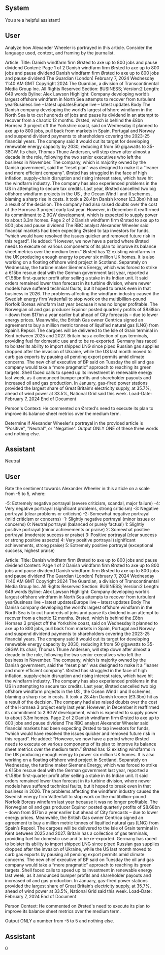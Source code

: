 ## System

You are a helpful assistant!

## User


Analyze how Alexander Wheeler is portrayed in this article. Consider the language used, context, and framing by the journalist.

Article:
Title: Danish windfarm firm Ørsted to axe up to 800 jobs and pause dividend
Content: Page 1 of 2
Danish windfarm firm Ørsted to axe up to 800 jobs and pause dividend
Danish windfarm firm Ørsted to axe up to 800 jobs and pause dividend
The Guardian (London)
February 7, 2024 Wednesday 11:40 AM GMT
Copyright 2024 The Guardian, a division of Transcontinental Media Group Inc. All Rights Reserved
Section: BUSINESS; Version:2
Length: 649 words
Byline: Alex Lawson
Highlight: Company developing world’s largest offshore windfarm in North Sea attempts to recover from turbulent 
yearBusiness live – latest updatesEurope live – latest updates
Body
The Danish company developing the world’s largest offshore windfarm in the North Sea is to cut hundreds of jobs 
and pause its dividend in an attempt to recover from a chaotic 12 months.
Ørsted, which is behind the £8bn Hornsea 3 project off the Yorkshire coast, said on Wednesday it planned to axe 
up to 800 jobs, pull back from markets in Spain, Portugal and Norway and suspend dividend payments to 
shareholders covering the 2023-25 financial years.
The company said it would cut its target for developing renewable energy capacity by 2030, reducing it from 50 
gigawatts to 35-38GW.
Its chair, Thomas Thune Andersen, will step down after almost a decade in the role, following the two senior 
executives who left the business  in November.
The company, which is majority owned by the Danish government, said the “reset plan” was designed to make it a 
“leaner and more efficient company”.
Ørsted has struggled in the face of high inflation, supply-chain disruption and rising interest rates, which have hit 
the windfarm industry. The company has also experienced problems in the US in attempting to secure tax credits.
Last year, Ørsted cancelled two big offshore windfarm projects in the US , the Ocean Wind I and II schemes, 
blaming a sharp rise in costs. It took a 28.4bn Danish kroner (£3.3bn) hit as a result of the decision.
The company had also raised doubts over the cost of the Hornsea 3 project early last year. However, in December 
it reaffirmed its commitment to 2.9GW development, which is expected to supply power to about 3.3m homes.
Page 2 of 2
Danish windfarm firm Ørsted to axe up to 800 jobs and pause dividend
The RBC analyst Alexander Wheeler said financial markets had been expecting Ørsted to tap investors for funds, 
“which would have resolved the issues quicker and removed future risk in this regard”.
He added: “However, we now have a period where Ørsted needs to execute on various components of its plan to 
improve its balance sheet metrics over the medium term.”
Ørsted has 12 existing windfarms in the UK producing enough energy to power six million UK homes. It is also 
working on a floating offshore wind project  in Scotland.
Separately on Wednesday, the turbine maker Siemens Energy, which was forced to strike a €15bn rescue deal with 
the German government  last year, reported a €1.58bn first-quarter profit after selling a stake in its Indian unit.
It said orders remained lower than forecast in its turbine division, where newer models have suffered technical 
faults, but it hoped to break even in that business in 2026.
The problems affecting the windfarm industry caused the Swedish energy firm Vattenfall to stop work  on the 
multibillion-pound Norfolk Boreas windfarm last year because it was no longer profitable.
The Norwegian oil and gas producer Equinor posted quarterly profits of $8.68bn – down from $17bn a year earlier 
but ahead of City forecasts – due to lower energy prices.
Meanwhile, the British Gas owner Centrica signed an agreement to buy a million metric tonnes of liquified natural 
gas (LNG) from Spain’s Repsol. The cargoes will be delivered to the Isle of Grain terminal in Kent between 2025 
and 2027. Britain has a collection of gas terminals, providing fuel for domestic use and to be re-exported.
Germany has raced to bolster its ability to import shipped LNG  since piped Russian gas supplies dropped after the 
invasion of Ukraine, while the US last month moved to curb gas exports by pausing all pending export permits  amid 
climate concerns.
The new chief executive of BP said on Tuesday  the oil and gas company would take a “more pragmatic” approach 
to reaching its green targets. Shell faced calls to speed up its investment in renewable energy last week, as it 
announced bumper profits and shareholder payouts  and increased oil and gas production.
In January, gas-fired power stations provided the largest share of Great Britain’s electricity supply, at 35.7%, ahead 
of wind power at 33.5%, National Grid said  this week. 
Load-Date: February 7, 2024
End of Document

Person's Context: He commented on Ørsted's need to execute its plan to improve its balance sheet metrics over the medium term.

Determine if Alexander Wheeler's portrayal in the provided article is "Positive", "Neutral", or "Negative".
Output ONLY ONE of these three words and nothing else.


## Assistant

Neutral

## User


Rate the sentiment towards Alexander Wheeler in this article on a scale from -5 to 5, where:

-5: Extremely negative portrayal (severe criticism, scandal, major failure)
-4: Very negative portrayal (significant problems, strong criticism)
-3: Negative portrayal (clear problems or criticism)
-2: Somewhat negative portrayal (mild criticism or concerns)
-1: Slightly negative portrayal (minor issues or concerns)
0: Neutral portrayal (balanced or purely factual)
1: Slightly positive portrayal (minor achievements or praise)
2: Somewhat positive portrayal (moderate success or praise)
3: Positive portrayal (clear success or strong positive aspects)
4: Very positive portrayal (significant achievements, strong praise)
5: Extremely positive portrayal (exceptional success, highest praise)

Article:
Title: Danish windfarm firm Ørsted to axe up to 800 jobs and pause dividend
Content: Page 1 of 2
Danish windfarm firm Ørsted to axe up to 800 jobs and pause dividend
Danish windfarm firm Ørsted to axe up to 800 jobs and pause dividend
The Guardian (London)
February 7, 2024 Wednesday 11:40 AM GMT
Copyright 2024 The Guardian, a division of Transcontinental Media Group Inc. All Rights Reserved
Section: BUSINESS; Version:2
Length: 649 words
Byline: Alex Lawson
Highlight: Company developing world’s largest offshore windfarm in North Sea attempts to recover from turbulent 
yearBusiness live – latest updatesEurope live – latest updates
Body
The Danish company developing the world’s largest offshore windfarm in the North Sea is to cut hundreds of jobs 
and pause its dividend in an attempt to recover from a chaotic 12 months.
Ørsted, which is behind the £8bn Hornsea 3 project off the Yorkshire coast, said on Wednesday it planned to axe 
up to 800 jobs, pull back from markets in Spain, Portugal and Norway and suspend dividend payments to 
shareholders covering the 2023-25 financial years.
The company said it would cut its target for developing renewable energy capacity by 2030, reducing it from 50 
gigawatts to 35-38GW.
Its chair, Thomas Thune Andersen, will step down after almost a decade in the role, following the two senior 
executives who left the business  in November.
The company, which is majority owned by the Danish government, said the “reset plan” was designed to make it a 
“leaner and more efficient company”.
Ørsted has struggled in the face of high inflation, supply-chain disruption and rising interest rates, which have hit 
the windfarm industry. The company has also experienced problems in the US in attempting to secure tax credits.
Last year, Ørsted cancelled two big offshore windfarm projects in the US , the Ocean Wind I and II schemes, 
blaming a sharp rise in costs. It took a 28.4bn Danish kroner (£3.3bn) hit as a result of the decision.
The company had also raised doubts over the cost of the Hornsea 3 project early last year. However, in December 
it reaffirmed its commitment to 2.9GW development, which is expected to supply power to about 3.3m homes.
Page 2 of 2
Danish windfarm firm Ørsted to axe up to 800 jobs and pause dividend
The RBC analyst Alexander Wheeler said financial markets had been expecting Ørsted to tap investors for funds, 
“which would have resolved the issues quicker and removed future risk in this regard”.
He added: “However, we now have a period where Ørsted needs to execute on various components of its plan to 
improve its balance sheet metrics over the medium term.”
Ørsted has 12 existing windfarms in the UK producing enough energy to power six million UK homes. It is also 
working on a floating offshore wind project  in Scotland.
Separately on Wednesday, the turbine maker Siemens Energy, which was forced to strike a €15bn rescue deal with 
the German government  last year, reported a €1.58bn first-quarter profit after selling a stake in its Indian unit.
It said orders remained lower than forecast in its turbine division, where newer models have suffered technical 
faults, but it hoped to break even in that business in 2026.
The problems affecting the windfarm industry caused the Swedish energy firm Vattenfall to stop work  on the 
multibillion-pound Norfolk Boreas windfarm last year because it was no longer profitable.
The Norwegian oil and gas producer Equinor posted quarterly profits of $8.68bn – down from $17bn a year earlier 
but ahead of City forecasts – due to lower energy prices.
Meanwhile, the British Gas owner Centrica signed an agreement to buy a million metric tonnes of liquified natural 
gas (LNG) from Spain’s Repsol. The cargoes will be delivered to the Isle of Grain terminal in Kent between 2025 
and 2027. Britain has a collection of gas terminals, providing fuel for domestic use and to be re-exported.
Germany has raced to bolster its ability to import shipped LNG  since piped Russian gas supplies dropped after the 
invasion of Ukraine, while the US last month moved to curb gas exports by pausing all pending export permits  amid 
climate concerns.
The new chief executive of BP said on Tuesday  the oil and gas company would take a “more pragmatic” approach 
to reaching its green targets. Shell faced calls to speed up its investment in renewable energy last week, as it 
announced bumper profits and shareholder payouts  and increased oil and gas production.
In January, gas-fired power stations provided the largest share of Great Britain’s electricity supply, at 35.7%, ahead 
of wind power at 33.5%, National Grid said  this week. 
Load-Date: February 7, 2024
End of Document

Person Context: He commented on Ørsted's need to execute its plan to improve its balance sheet metrics over the medium term.

Output ONLY a number from -5 to 5 and nothing else.


## Assistant

0

